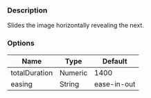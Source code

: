 ---
---

### Description
Slides the image horizontally revealing the next.

### Options
| Name | Type | Default |
|------|------|---------|
| totalDuration | Numeric | 1400 |
| easing | String | ease-in-out |
